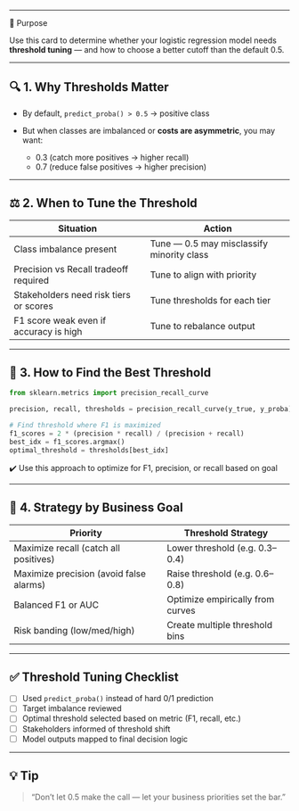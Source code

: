 ___
🎯 Purpose

Use this card to determine whether your logistic regression model needs **threshold tuning** — and how to choose a better cutoff than the default 0.5.

---

## 🔍 1. Why Thresholds Matter

* By default, `predict_proba() > 0.5` → positive class
* But when classes are imbalanced or **costs are asymmetric**, you may want:

  * 0.3 (catch more positives → higher recall)
  * 0.7 (reduce false positives → higher precision)

---

## ⚖️ 2. When to Tune the Threshold

| Situation                              | Action                                    |
| -------------------------------------- | ----------------------------------------- |
| Class imbalance present                | Tune — 0.5 may misclassify minority class |
| Precision vs Recall tradeoff required  | Tune to align with priority               |
| Stakeholders need risk tiers or scores | Tune thresholds for each tier             |
| F1 score weak even if accuracy is high | Tune to rebalance output                  |

---

## 🧪 3. How to Find the Best Threshold

```python
from sklearn.metrics import precision_recall_curve

precision, recall, thresholds = precision_recall_curve(y_true, y_proba)

# Find threshold where F1 is maximized
f1_scores = 2 * (precision * recall) / (precision + recall)
best_idx = f1_scores.argmax()
optimal_threshold = thresholds[best_idx]
```

✔️ Use this approach to optimize for F1, precision, or recall based on goal

---

## 🧭 4. Strategy by Business Goal

| Priority                                | Threshold Strategy               |
| --------------------------------------- | -------------------------------- |
| Maximize recall (catch all positives)   | Lower threshold (e.g. 0.3–0.4)   |
| Maximize precision (avoid false alarms) | Raise threshold (e.g. 0.6–0.8)   |
| Balanced F1 or AUC                      | Optimize empirically from curves |
| Risk banding (low/med/high)             | Create multiple threshold bins   |

---

## ✅ Threshold Tuning Checklist

* [ ] Used `predict_proba()` instead of hard 0/1 prediction
* [ ] Target imbalance reviewed
* [ ] Optimal threshold selected based on metric (F1, recall, etc.)
* [ ] Stakeholders informed of threshold shift
* [ ] Model outputs mapped to final decision logic

---

## 💡 Tip

> “Don’t let 0.5 make the call — let your business priorities set the bar.”
